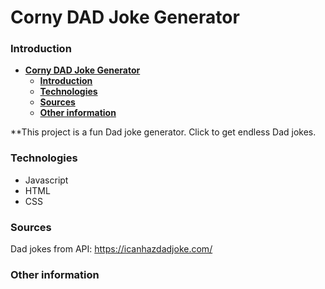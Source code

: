 # **Corny DAD Joke Generator**

### **Introduction**

- [**Corny DAD Joke Generator**](#corny-dad-joke-generator)
    - [**Introduction**](#introduction)
    - [**Technologies**](#technologies)
    - [**Sources**](#sources)
    - [**Other information**](#other-information)

**This project is a fun Dad joke generator. Click to get endless Dad jokes.

### **Technologies**

- Javascript
- HTML
- CSS
  
### **Sources**

Dad jokes from API: <https://icanhazdadjoke.com/>

### **Other information**
